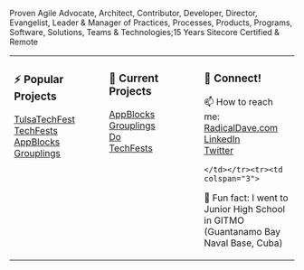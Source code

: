 Proven Agile Advocate, Architect, Contributor, Developer, Director, Evangelist, Leader & Manager of Practices, Processes, Products, Programs, Software, Solutions, Teams & Technologies;15 Years Sitecore Certified & Remote

<table width="100%"><tr><td valign="top" width="33%">
  
### ⚡ Popular Projects
  
[TulsaTechFest](https://tulsatechfest.com)<br/>
[TechFests](https://techfests.com)<br/>
[AppBlocks](https://appblocks.net)<br/>
[Grouplings](https://grouplings.com)<br/>
  
  </td><td valign="top" width="33%">
  
### 🔭 Current Projects

[AppBlocks](https://appblocks.net)<br/>
[Grouplings](https://grouplings.com)<br/>
[Do](https://github.com/radical-dave/do)<br/>
[TechFests](https://techfests.com)<br/>

  </td><td valign="top" width="33%">
  
### 👯 Connect!
  
📫 How to reach me:<br/>
[RadicalDave.com](https://radicaldave.com)<br/>
[LinkedIn](https://linkedin.com/in/davidwalker)<br/>
[Twitter](https://twitter.com/davidwalker)<br/>
  
    </td></tr><tr><td colspan="3">
  
  💬 Fun fact: I went to Junior High School in GITMO (Guantanamo Bay Naval Base, Cuba)
  
  </td></tr>
</table>

